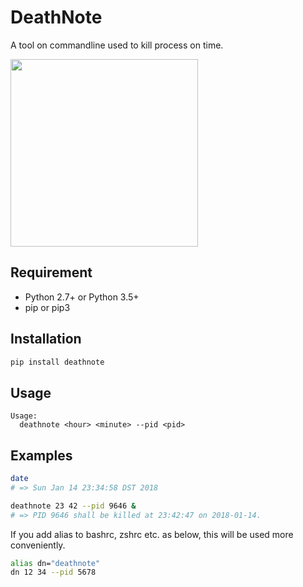 # DeathNote 
A tool on commandline used to kill process on time. 

<p>
  <img src="https://dingo.care2.com/pictures/petition_images/petition/188/907194-1490205999-wide.jpg" width=300/>
</p>

## Requirement
- Python 2.7+ or Python 3.5+
- pip or pip3

## Installation

```sh
pip install deathnote
```


## Usage
```
Usage:
  deathnote <hour> <minute> --pid <pid>
```

## Examples

```sh
date
# => Sun Jan 14 23:34:58 DST 2018

deathnote 23 42 --pid 9646 &
# => PID 9646 shall be killed at 23:42:47 on 2018-01-14.
```

If you add alias to bashrc, zshrc etc. as below, this will be used more conveniently.
```sh
alias dn="deathnote"
dn 12 34 --pid 5678
```

